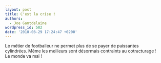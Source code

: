 ```yaml
---
layout: post
title: C'est la crise !
authors:
  - Joe Gantdelaine
wordpress_id: 582
date: '2010-03-29 17:24:47 +0200'
---
```

Le métier de footballeur ne permet plus de se payer de puissantes cylindrées. Même les meilleurs sont désormais contraints au cotracturage ! Le monde va mal !

